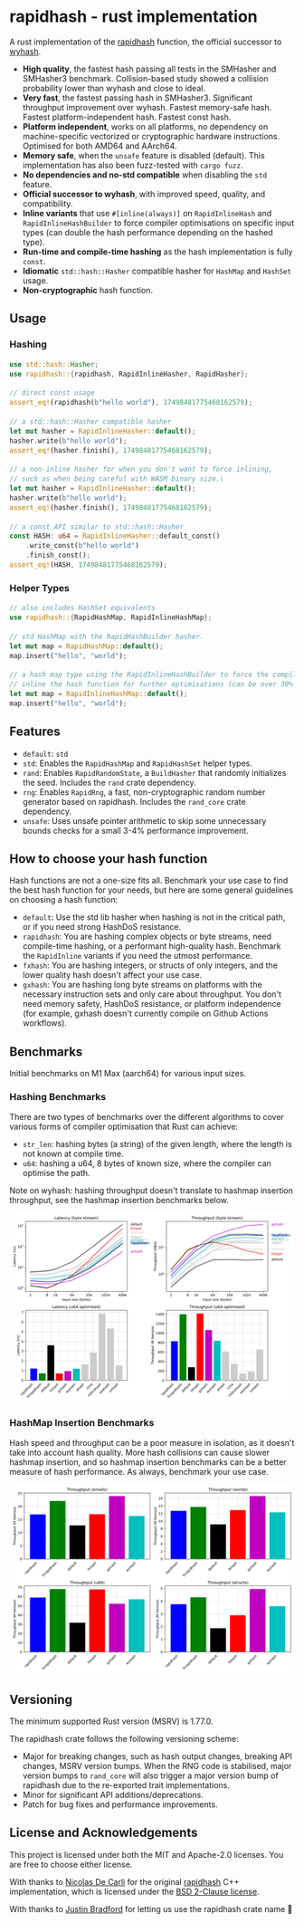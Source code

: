 # rapidhash - rust implementation

A rust implementation of the [rapidhash](https://github.com/Nicoshev/rapidhash) function, the official successor to [wyhash](https://github.com/wangyi-fudan/wyhash).

- **High quality**, the fastest hash passing all tests in the SMHasher and SMHasher3 benchmark. Collision-based study showed a collision probability lower than wyhash and close to ideal.
- **Very fast**, the fastest passing hash in SMHasher3. Significant throughput improvement over wyhash. Fastest memory-safe hash. Fastest platform-independent hash. Fastest const hash.
- **Platform independent**, works on all platforms, no dependency on machine-specific vectorized or cryptographic hardware instructions. Optimised for both AMD64 and AArch64.
- **Memory safe**, when the `unsafe` feature is disabled (default). This implementation has also been fuzz-tested with `cargo fuzz`.
- **No dependencies and no-std compatible** when disabling the `std` feature.
- **Official successor to wyhash**, with improved speed, quality, and compatibility.
- **Inline variants** that use `#[inline(always)]` on `RapidInlineHash` and `RapidInlineHashBuilder` to force compiler optimisations on specific input types (can double the hash performance depending on the hashed type).
- **Run-time and compile-time hashing** as the hash implementation is fully `const`.
- **Idiomatic** `std::hash::Hasher` compatible hasher for `HashMap` and `HashSet` usage.
- **Non-cryptographic** hash function.

## Usage
### Hashing
```rust
use std::hash::Hasher;
use rapidhash::{rapidhash, RapidInlineHasher, RapidHasher};

// direct const usage
assert_eq!(rapidhash(b"hello world"), 17498481775468162579);

// a std::hash::Hasher compatible hasher
let mut hasher = RapidInlineHasher::default();
hasher.write(b"hello world");
assert_eq!(hasher.finish(), 17498481775468162579);

// a non-inline hasher for when you don't want to force inlining,
// such as when being careful with WASM binary size.\
let mut hasher = RapidInlineHasher::default();
hasher.write(b"hello world");
assert_eq!(hasher.finish(), 17498481775468162579);

// a const API similar to std::hash::Hasher
const HASH: u64 = RapidInlineHasher::default_const()
    .write_const(b"hello world")
    .finish_const();
assert_eq!(HASH, 17498481775468162579);
```

### Helper Types
```rust
// also includes HashSet equivalents
use rapidhash::{RapidHashMap, RapidInlineHashMap};

// std HashMap with the RapidHashBuilder hasher.
let mut map = RapidHashMap::default();
map.insert("hello", "world");

// a hash map type using the RapidInlineHashBuilder to force the compiler to
// inline the hash function for further optimisations (can be over 30% faster).
let mut map = RapidInlineHashMap::default();
map.insert("hello", "world");
```

## Features

- `default`: `std`
- `std`: Enables the `RapidHashMap` and `RapidHashSet` helper types.
- `rand`: Enables `RapidRandomState`, a `BuildHasher` that randomly initializes the seed. Includes the `rand` crate dependency.
- `rng`: Enables `RapidRng`, a fast, non-cryptographic random number generator based on rapidhash. Includes the `rand_core` crate dependency.
- `unsafe`: Uses unsafe pointer arithmetic to skip some unnecessary bounds checks for a small 3-4% performance improvement.

## How to choose your hash function

Hash functions are not a one-size fits all. Benchmark your use case to find the best hash function for your needs, but here are some general guidelines on choosing a hash function:

- `default`: Use the std lib hasher when hashing is not in the critical path, or if you need strong HashDoS resistance.
- `rapidhash`: You are hashing complex objects or byte streams, need compile-time hashing, or a performant high-quality hash. Benchmark the `RapidInline` variants if you need the utmost performance.
- `fxhash`: You are hashing integers, or structs of only integers, and the lower quality hash doesn't affect your use case.
- `gxhash`: You are hashing long byte streams on platforms with the necessary instruction sets and only care about throughput. You don't need memory safety, HashDoS resistance, or platform independence (for example, gxhash doesn't currently compile on Github Actions workflows).

## Benchmarks

Initial benchmarks on M1 Max (aarch64) for various input sizes.

### Hashing Benchmarks
There are two types of benchmarks over the different algorithms to cover various forms of compiler optimisation that Rust can achieve:
- `str_len`: hashing bytes (a string) of the given length, where the length is not known at compile time.
- `u64`: hashing a u64, 8 bytes of known size, where the compiler can optimise the path.

Note on wyhash: hashing throughput doesn't translate to hashmap insertion throughput, see the hashmap insertion benchmarks below.

![Hashing Benchmarks](https://github.com/hoxxep/rapidhash/raw/master/docs/bench_hash.svg)

### HashMap Insertion Benchmarks

Hash speed and throughput can be a poor measure in isolation, as it doesn't take into account hash quality. More hash collisions can cause slower hashmap insertion, and so hashmap insertion benchmarks can be a better measure of hash performance. As always, benchmark your use case.

![Hashing Benchmarks](https://github.com/hoxxep/rapidhash/raw/master/docs/bench_insert.svg)

## Versioning
The minimum supported Rust version (MSRV) is 1.77.0.

The rapidhash crate follows the following versioning scheme:
- Major for breaking changes, such as hash output changes, breaking API changes, MSRV version bumps. When the RNG code is stabilised, major version bumps to `rand_core` will also trigger a major version bump of rapidhash due to the re-exported trait implementations.
- Minor for significant API additions/deprecations.
- Patch for bug fixes and performance improvements.

## License and Acknowledgements
This project is licensed under both the MIT and Apache-2.0 licenses. You are free to choose either license.

With thanks to [Nicolas De Carli](https://github.com/Nicoshev) for the original [rapidhash](https://github.com/Nicoshev/rapidhash) C++ implementation, which is licensed under the [BSD 2-Clause license](https://github.com/Nicoshev/rapidhash/blob/master/LICENSE).

With thanks to [Justin Bradford](https://github.com/jabr) for letting us use the rapidhash crate name 🍻
